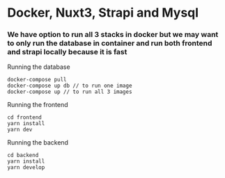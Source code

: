 # Docker, Nuxt3, Strapi and Mysql

### We have option to run all 3 stacks in docker but we may want to only run the database in container and run both frontend and strapi locally because it is fast

Running the database

```
docker-compose pull
docker-compose up db // to run one image
docker-compose up // to run all 3 images

```

Running the frontend

```
cd frontend
yarn install
yarn dev
```

Running the backend

```
cd backend
yarn install
yarn develop
```
